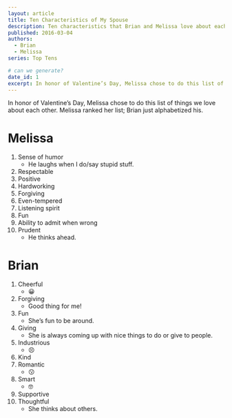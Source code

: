 ```yaml
---
layout: article
title: Ten Characteristics of My Spouse
description: Ten characteristics that Brian and Melissa love about each other
published: 2016-03-04
authors:
  - Brian
  - Melissa
series: Top Tens

# can we generate?
date_id: 1
excerpt: In honor of Valen­tine’s Day, Melissa chose to do this list of things we love about each other. Melissa ranked her list; Brian just al­pha­bet­ized his.
---
```

In honor of Valentine’s Day, Melissa chose to do this list of things we love about each other. Melissa ranked her list; Brian just alphabetized his.

# Melissa
1. Sense of humor
    - He laughs when I do/say stupid stuff.
2. Respectable
3. Positive
4. Hardworking
5. Forgiving
6. Even-tempered
7. Listening spirit
8. Fun
9. Ability to admit when wrong
10. Prudent
    - He thinks ahead.
  
# Brian
1. Cheerful
    - 😀
2. Forgiving
    - Good thing for me!
3. Fun
    - She’s fun to be around.
4. Giving
    - She is always coming up with nice things to do or give to people.
5. Industrious
    - 😣
6. Kind
7. Romantic
    - 😗
8. Smart
    - 🤓
9. Supportive
10. Thoughtful
    - She thinks about others.